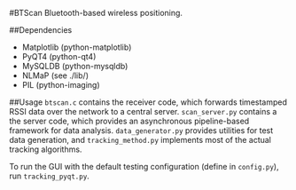 #BTScan
Bluetooth-based wireless positioning.

##Dependencies
- Matplotlib (python-matplotlib)
- PyQT4 (python-qt4)
- MySQLDB (python-mysqldb)
- NLMaP (see ./lib/)
- PIL (python-imaging)

##Usage
`btscan.c` contains the receiver code, which forwards timestamped RSSI data over the network to a central server.  `scan_server.py` contains a the server code, which provides an asynchronous pipeline-based framework for data analysis.  `data_generator.py` provides utilities for test data generation, and `tracking_method.py` implements most of the actual tracking algorithms.

To run the GUI with the default testing configuration (define in `config.py`), run `tracking_pyqt.py`.
